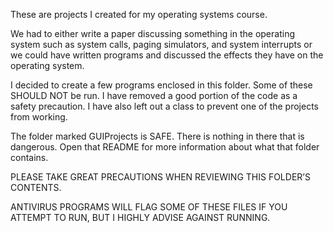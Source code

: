 These are projects I created for my operating systems course. 

We had to either write a paper discussing something in the operating system
	such as system calls, paging simulators, and system interrupts or we
	could have written programs and discussed the effects they have on the
	operating system.

I decided to create a few programs enclosed in this folder.
Some of these SHOULD NOT be run. I have removed a good portion of the code
	as a safety precaution. I have also left out a class to prevent one
	of the projects from working. 

The folder marked GUIProjects is SAFE. There is nothing in there that is dangerous.
	Open that README for more information about what that folder contains.


PLEASE TAKE GREAT PRECAUTIONS WHEN REVIEWING THIS FOLDER’S CONTENTS.

ANTIVIRUS PROGRAMS WILL FLAG SOME OF THESE FILES IF YOU ATTEMPT TO RUN, BUT
	I HIGHLY ADVISE AGAINST RUNNING.
